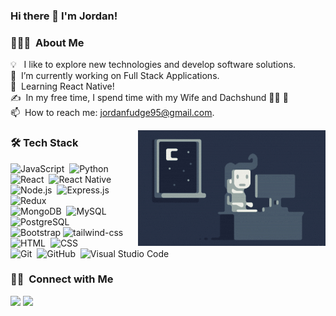 ### Hi there 👋 I'm Jordan!

### 👨🏻‍💻 &nbsp;About Me

💡  &nbsp; I like to explore new technologies and develop software solutions.\
🔭 &nbsp;I’m currently working on Full Stack Applications.\
🌱 &nbsp;Learning React Native!\
✍️ &nbsp;In my free time, I spend time with my Wife and Dachshund :superhero_woman: 🐶\
📫 &nbsp;How to reach me: jordanfudge95@gmail.com.

<img alt="Night Coding" src="https://raw.githubusercontent.com/Jfudge95/Jfudge95/main/assets/Night-Coding.gif" align="right"/>

### 🛠 Tech Stack

![JavaScript](https://img.shields.io/badge/-JavaScript-05122A?style=flat&logo=javascript)&nbsp;
![Python](https://img.shields.io/badge/-Python-05122A?style=flat&logo=python)&nbsp;
![React](https://img.shields.io/badge/-React-05122A?style=flat&logo=react)&nbsp;
![React Native](https://img.shields.io/badge/React_Native-20232A?style=flat&logo=react)\
![Node.js](https://img.shields.io/badge/-Node.js-05122A?style=flat&logo=node.js)&nbsp;
![Express.js](https://img.shields.io/badge/Express.js-404D59?style=flat&logo=express.js)&nbsp;
![Redux](https://img.shields.io/badge/Redux-593D88?style=flat&logo=Redux)\
![MongoDB](https://img.shields.io/badge/MongoDB-4EA94B?style=flat&logo=MongoDB)&nbsp;
![MySQL](https://img.shields.io/badge/MySQL-00000F?style=flat&logo=MySQL)&nbsp;
![PostgreSQL](  https://img.shields.io/badge/PostgreSQL-316192?style=flat&logo)\
![Bootstrap](https://img.shields.io/badge/-Bootstrap-05122A?style=flat&logo=bootstrap&logoColor=563D7C)
![tailwind-css](https://img.shields.io/badge/Tailwind_CSS-38B2AC?style=flat&logo=tailwind-css)&nbsp;
![HTML](https://img.shields.io/badge/-HTML-05122A?style=flat&logo=HTML5)&nbsp;
![CSS](https://img.shields.io/badge/-CSS-05122A?style=flat&logo=CSS3&logoColor=1572B6)\
![Git](https://img.shields.io/badge/-Git-05122A?style=flat&logo=git)&nbsp;
![GitHub](https://img.shields.io/badge/-GitHub-05122A?style=flat&logo=github)&nbsp;
![Visual Studio Code](https://img.shields.io/badge/-Visual%20Studio%20Code-05122A?style=flat&logo=visual-studio-code&logoColor=007ACC)&nbsp;




### 🤝🏻 &nbsp;Connect with Me

<a href="https://www.linkedin.com/in/jordanfudge/"><img src="https://img.shields.io/badge/-Jordan%20Fudge-0077B5?style=flat&logo=Linkedin&logoColor=white"/></a>
<a href="mailto:jordanfudge95@gmail.com"><img src="https://img.shields.io/badge/-jordanfudge95@gmail.com-D14836?style=flat&logo=Gmail&logoColor=white"/></a>

